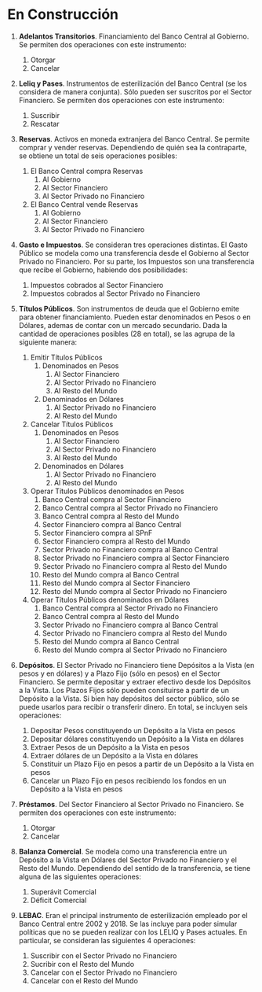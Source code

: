 # En Construcción

1. **Adelantos Transitorios**. Financiamiento del Banco Central al Gobierno. Se permiten
dos operaciones con este instrumento:
    1. Otorgar
    2. Cancelar
    
2. **Leliq y Pases**. Instrumentos de esterilización del Banco Central (se los considera
de manera conjunta). Sólo pueden ser suscritos por el Sector Financiero. Se permiten
dos operaciones con este instrumento:
    1. Suscribir
    2. Rescatar 

3. **Reservas**. Activos en moneda extranjera del Banco Central. Se permite comprar y
vender reservas. Dependiendo de quién sea la contraparte, se obtiene un total de seis
operaciones posibles:
   1. El Banco Central compra Reservas
       1. Al Gobierno
       2. Al Sector Financiero
       3. Al Sector Privado no Financiero
   2. El Banco Central vende Reservas
       1. Al Gobierno
       2. Al Sector Financiero
       3. Al Sector Privado no Financiero
       
4. **Gasto e Impuestos**. Se consideran tres operaciones distintas. El Gasto Público se modela como una transferencia desde el Gobierno al Sector Privado no Financiero. Por su
parte, los Impuestos son una transferencia que recibe el Gobierno, habiendo dos posibilidades:
    1. Impuestos cobrados al Sector Financiero
    2. Impuestos cobrados al Sector Privado no Financiero

5. **Títulos Públicos**. Son instrumentos de deuda que el Gobierno emite para obtener financiamiento. Pueden estar denominados en Pesos o en Dólares, ademas de contar con un mercado secundario. Dada la cantidad de operaciones posibles (28 en total), se las agrupa de la siguiente manera:
    1. Emitir Títulos Públicos
        1. Denominados en Pesos
            1. Al Sector Financiero
            2. Al Sector Privado no Financiero
            3. Al Resto del Mundo
        2. Denominados en Dólares
            1. Al Sector Privado no Financiero
            2. Al Resto del Mundo
    2. Cancelar Títulos Públicos
        1. Denominados en Pesos
            1. Al Sector Financiero
            2. Al Sector Privado no Financiero
            3. Al Resto del Mundo
        2. Denominados en Dólares
            1. Al Sector Privado no Financiero
            2. Al Resto del Mundo
    3. Operar Títulos Públicos denominados en Pesos
        1. Banco Central compra al Sector Financiero
        2. Banco Central compra al Sector Privado no Financiero
        3. Banco Central compra al Resto del Mundo
        4. Sector Financiero compra al Banco Central
        5. Sector Financiero compra al SPnF
        6. Sector Financiero compra al Resto del Mundo
        7. Sector Privado no Financiero compra al Banco Central
        8. Sector Privado no Financiero compra al Sector Financiero
        9. Sector Privado no Financiero compra al Resto del Mundo
        10. Resto del Mundo compra al Banco Central
        11. Resto del Mundo compra al Sector Financiero
        12. Resto del Mundo compra al Sector Privado no Financiero
    4. Operar Títulos Públicos denominados en Dólares
        1. Banco Central compra al Sector Privado no Financiero
        2. Banco Central compra al Resto del Mundo
        3. Sector Privado no Financiero compra al Banco Central
        4. Sector Privado no Financiero compra al Resto del Mundo
        5. Resto del Mundo compra al Banco Central
        6. Resto del Mundo compra al Sector Privado no Financiero

6. **Depósitos**. El Sector Privado no Financiero tiene Depósitos a la Vista (en pesos y en dólares) y a Plazo Fijo (sólo en pesos) en el Sector Financiero. Se permite depositar y extraer efectivo desde los Depósitos a la Vista. Los Plazos Fijos sólo pueden consituirse a partir de un Depósito a la Vista. Si bien hay depósitos del sector público, sólo se puede usarlos para recibir o transferir dinero. En total, se incluyen seis operaciones:
    1. Depositar Pesos constituyendo un Depósito a la Vista en pesos
    2. Depositar dólares constituyendo un Depósito a la Vista en dólares
    3. Extraer Pesos de un Depósito a la Vista en pesos
    4. Extraer dólares de un Depósito a la Vista en dólares
    5. Constituir un Plazo Fijo en pesos a partir de un Depósito a la Vista en pesos
    6. Cancelar un Plazo Fijo en pesos recibiendo los fondos en un Depósito a la Vista en pesos

7. **Préstamos**. Del Sector Financiero al Sector Privado no Financiero. Se permiten
dos operaciones con este instrumento:
    1. Otorgar
    2. Cancelar

8. **Balanza Comercial**. Se modela como una transferencia entre un Depósito a la Vista en Dólares del Sector Privado no Financiero y el Resto del Mundo. Dependiendo del sentido de la transferencia, se tiene alguna de las siguientes operaciones:
    1. Superávit Comercial
    2. Déficit Comercial

9. **LEBAC**. Eran el principal instrumento de esterilización empleado por el Banco Central entre 2002 y 2018. Se las incluye para poder simular políticas que no se pueden realizar con los LELIQ y Pases actuales. En particular, se consideran las siguientes 4 operaciones:
    1. Suscribir con el Sector Privado no Financiero
    2. Sucribir con el Resto del Mundo
    3. Cancelar con el Sector Privado no Financiero
    4. Cancelar con el Resto del Mundo
